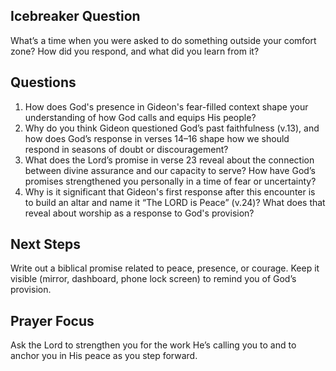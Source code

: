

## Icebreaker Question
What’s a time when you were asked to do something outside your comfort
zone? How did you respond, and what did you learn from it?
## Questions
1. How does God's presence in Gideon's fear-filled context shape your
understanding of how God calls and equips His people?
2. Why do you think Gideon questioned God’s past faithfulness (v.13), and how
does God’s response in verses 14–16 shape how we should respond in seasons
of doubt or discouragement?
3. What does the Lord’s promise in verse 23 reveal about the connection
between divine assurance and our capacity to serve? How have God’s
promises strengthened you personally in a time of fear or uncertainty?
4. Why is it significant that Gideon's first response after this encounter is to
build an altar and name it “The LORD is Peace” (v.24)? What does that reveal
about worship as a response to God's provision?

## Next Steps
Write out a biblical promise related to
peace, presence, or courage. Keep it
visible (mirror, dashboard, phone lock screen) to remind you of God’s
provision. 

## Prayer Focus
Ask the Lord to strengthen you for the
work He’s calling you to and to anchor
you in His peace as you step forward.